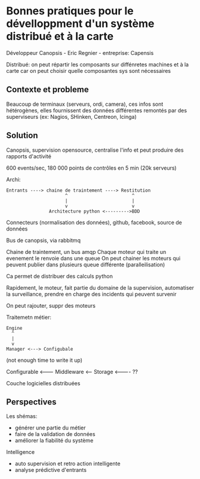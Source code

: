 Bonnes pratiques pour le dévelloppment d'un système distribué et à la carte
===========================================================================

Développeur Canopsis - Eric Regnier - entreprise: Capensis

Distribué: on peut répartir les composants sur diffénretes machines et à la carte car on peut choisir quelle composantes sys sont nécessaires

Contexte et probleme
--------------------

Beaucoup de terminaux (serveurs, ordi, camera), ces infos sont hétérogènes, elles fournissent des données différentes remontés par des superviseurs (ex: Nagios, SHinken, Centreon, Icinga)

Solution
--------
Canopsis, supervision opensource, centralise l'info et peut produire des rapports d'activité

600 events/sec, 180 000 points de contrôles en 5 min (20k serveurs)

Archi:

```
Entrants ----> chaine de traintement ----> Restitution
                      ^                        ^
                      | 					   |
                      v 					   v
                Architecture python <--------->BDD
```


Connecteurs (normalisation des données), github, facebook, source de données

Bus de canopsis, via rabbitmq

Chaine de traintement, un bus amqp
Chaque moteur qui traite un evenement le renvoie dans une queue
On peut chainer les moteurs qui peuvent publier dans plusieurs queue différente (paralleilisation)

Ca permet de distribuer des calculs python

Rapidement, le moteur, fait partie du domaine de la supervision, automatiser la surveillance, prendre en charge des incidents qui peuvent survenir

On peut rajouter, suppr des moteurs

Traitemetn métier:


```
Engine
  ^
  |
  v
Manager <---> Configubale
```


(not enough time to write it up)

Configurable <--- Middleware <-- Storage <---- ??

Couche logicielles distribuées



Perspectives
------------

Les shémas:
- générer une partie du métier
- faire de la validation de données
- améliorer la fiabilité du système

Intelligence
- auto supervision et retro action intelligente
- analyse prédictive d'entrants


